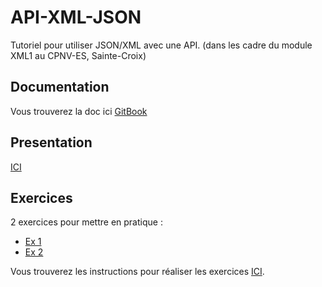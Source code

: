 # API-XML-JSON

Tutoriel pour utiliser JSON/XML avec une API. (dans les cadre du module XML1 au CPNV-ES, Sainte-Croix)

## Documentation

Vous trouverez la doc ici [GitBook](https://bastiennicoud.gitbooks.io/api-xml-json/content/)

## Presentation

[ICI](presentation/XML.pdf)

## Exercices

2 exercices pour mettre en pratique :

* [Ex 1](https://jsfiddle.net/BnDD/5LqdkhvL/)
* [Ex 2](https://jsfiddle.net/BnDD/xgv2y63s/)

Vous trouverez les instructions pour réaliser les exercices [ICI](https://bastiennicoud.gitbooks.io/api-xml-json/content/exercise.html#1).